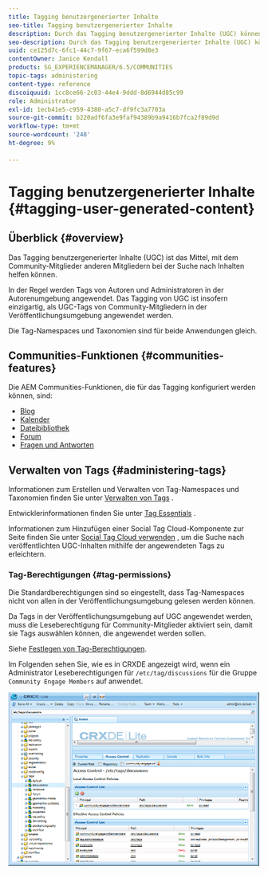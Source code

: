 ```yaml
---
title: Tagging benutzergenerierter Inhalte
seo-title: Tagging benutzergenerierter Inhalte
description: Durch das Tagging benutzergenerierter Inhalte (UGC) können Community-Mitglieder anderen Mitgliedern bei der Suche nach Inhalten helfen.
seo-description: Durch das Tagging benutzergenerierter Inhalte (UGC) können Community-Mitglieder anderen Mitgliedern bei der Suche nach Inhalten helfen.
uuid: ce125d7c-6fc1-44c7-9f67-eca6f599d8e3
contentOwner: Janice Kendall
products: SG_EXPERIENCEMANAGER/6.5/COMMUNITIES
topic-tags: administering
content-type: reference
discoiquuid: 1cc8ce66-2c03-44e4-9ddd-8d6944d85c99
role: Administrator
exl-id: 1ecb41e5-c959-4380-a5c7-df9fc3a7703a
source-git-commit: b220adf6fa3e9faf94389b9a9416b7fca2f89d9d
workflow-type: tm+mt
source-wordcount: '248'
ht-degree: 9%

---
```


# Tagging benutzergenerierter Inhalte {#tagging-user-generated-content}

## Überblick {#overview}

Das Tagging benutzergenerierter Inhalte (UGC) ist das Mittel, mit dem Community-Mitglieder anderen Mitgliedern bei der Suche nach Inhalten helfen können.

In der Regel werden Tags von Autoren und Administratoren in der Autorenumgebung angewendet. Das Tagging von UGC ist insofern einzigartig, als UGC-Tags von Community-Mitgliedern in der Veröffentlichungsumgebung angewendet werden.

Die Tag-Namespaces und Taxonomien sind für beide Anwendungen gleich.

## Communities-Funktionen {#communities-features}

Die AEM Communities-Funktionen, die für das Tagging konfiguriert werden können, sind:

* [Blog](blog-feature.md)
* [Kalender](calendar.md)
* [Dateibibliothek](file-library.md)
* [Forum](forum.md#configuretheaddedforum)
* [Fragen und Antworten](working-with-qna.md)

## Verwalten von Tags {#administering-tags}

Informationen zum Erstellen und Verwalten von Tag-Namespaces und Taxonomien finden Sie unter [Verwalten von Tags](../../help/sites-administering/tags.md#tagging-console) .

Entwicklerinformationen finden Sie unter [Tag Essentials](tag.md) .

Informationen zum Hinzufügen einer Social Tag Cloud-Komponente zur Seite finden Sie unter [Social Tag Cloud verwenden](tagcloud.md) , um die Suche nach veröffentlichten UGC-Inhalten mithilfe der angewendeten Tags zu erleichtern.

### Tag-Berechtigungen {#tag-permissions}

Die Standardberechtigungen sind so eingestellt, dass Tag-Namespaces nicht von allen in der Veröffentlichungsumgebung gelesen werden können.

Da Tags in der Veröffentlichungsumgebung auf UGC angewendet werden, muss die Leseberechtigung für Community-Mitglieder aktiviert sein, damit sie Tags auswählen können, die angewendet werden sollen.

Siehe [Festlegen von Tag-Berechtigungen](../../help/sites-administering/tags.md#setting-tag-permissions).

Im Folgenden sehen Sie, wie es in CRXDE angezeigt wird, wenn ein Administrator Leseberechtigungen für `/etc/tag/discussions` für die Gruppe `Community Engage Members` auf  anwendet.

![tag-permissions](assets/tag-permissions.png)
